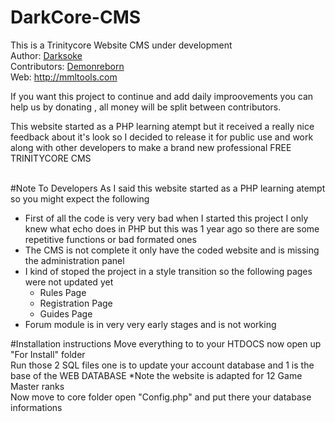 # DarkCore-CMS
This is a Trinitycore Website CMS under development<br>
Author: <a href="https://github.com/darksoke">Darksoke</a><br>
Contributors: <a href="https://github.com/demonreborn">Demonreborn<a><br>
Web: http://mmltools.com<br>

If you want this project to continue and add daily improovements you can help us by donating , all money will be split between contributors.

<script async src="paypal-button.min.js?merchant=CMPYTHLHBQHCE"
    data-button="donate"
    data-type="form"
    data-name="Mmltools DarKcorE CMS"
></script>



This website started as a PHP learning atempt but it received a really nice feedback about it's look so I decided to release it for public use and work along with other developers to make a brand new professional FREE TRINITYCORE CMS<br><br>

#Note To Developers
As I said this website started as a PHP learning atempt so you might expect the following<br>
<ul>
    <li>First of all the code is very very bad when I started this project I only knew what echo does in PHP but this was 1 year ago so there are some repetitive functions or bad formated ones</li>
    <li>The CMS is not complete it only have the coded website and is missing the administration panel</li>
    <li>I kind of stoped the project in a style transition so the following pages were not updated yet
        <ul>
            <li>Rules Page</li>
            <li>Registration Page</li>
            <li>Guides Page</li>
        </ul>
    </li>
    <li>Forum module is in very very early stages and is not working</li>
</ul>

#Installation instructions
Move everything to to your HTDOCS now open up "For Install" folder<br>
Run those 2 SQL files one is to update your account database and 1 is the base of the WEB DATABASE *Note the website is adapted for 12 Game Master ranks<br>
Now move to core folder open "Config.php" and put there your database informations
